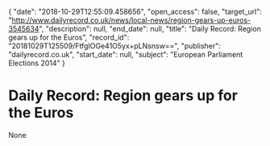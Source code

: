 {
  "date": "2018-10-29T12:55:09.458656", 
  "open_access": false, 
  "target_url": "http://www.dailyrecord.co.uk/news/local-news/region-gears-up-euros-3545634", 
  "description": null, 
  "end_date": null, 
  "title": "Daily Record: Region gears up for the Euros", 
  "record_id": "20181029T125509/FtfgIOGe41O5yx+pLNsnsw==", 
  "publisher": "dailyrecord.co.uk", 
  "start_date": null, 
  "subject": "European Parliament Elections 2014"
}

# Daily Record: Region gears up for the Euros

None